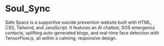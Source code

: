 # Soul_Sync
Safe Space is a supportive suicide prevention website built with HTML, CSS, Tailwind, and JavaScript. It features an AI chatbot, SOS emergency contacts, uplifting auto-generated blogs, and real-time face detection with TensorFlow.js, all within a calming, responsive design.
